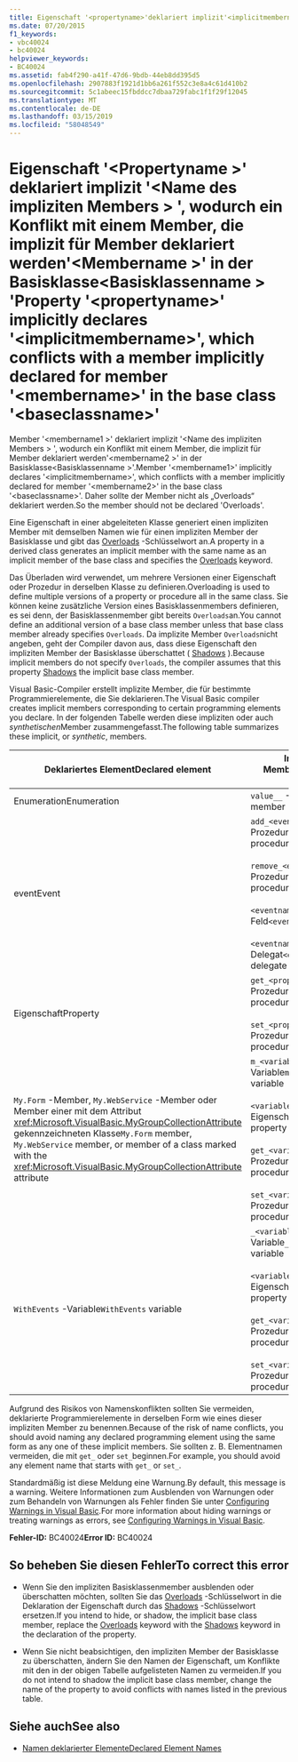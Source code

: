 ```yaml
---
title: Eigenschaft '<propertyname>'deklariert implizit'<implicitmembername>', wodurch ein Konflikt mit einem Member, die implizit für Member deklariert werden'<membername>'in der Basisklasse'<baseclassname>'
ms.date: 07/20/2015
f1_keywords:
- vbc40024
- bc40024
helpviewer_keywords:
- BC40024
ms.assetid: fab4f290-a41f-47d6-9bdb-44eb8dd395d5
ms.openlocfilehash: 2907883f1921d1bb6a261f552c3e8a4c61d410b2
ms.sourcegitcommit: 5c1abeec15fbddcc7dbaa729fabc1f1f29f12045
ms.translationtype: MT
ms.contentlocale: de-DE
ms.lasthandoff: 03/15/2019
ms.locfileid: "58048549"
---
```

# <a name="property-propertyname-implicitly-declares-implicitmembername-which-conflicts-with-a-member-implicitly-declared-for-member-membername-in-the-base-class-baseclassname"></a><span data-ttu-id="ef1a3-102">Eigenschaft '\<Propertyname >' deklariert implizit '\<Name des impliziten Members > ', wodurch ein Konflikt mit einem Member, die implizit für Member deklariert werden'\<Membername >' in der Basisklasse\<Basisklassenname > '</span><span class="sxs-lookup"><span data-stu-id="ef1a3-102">Property '\<propertyname>' implicitly declares '\<implicitmembername>', which conflicts with a member implicitly declared for member '\<membername>' in the base class '\<baseclassname>'</span></span>
<span data-ttu-id="ef1a3-103">Member '\<membername1 >' deklariert implizit '\<Name des impliziten Members > ', wodurch ein Konflikt mit einem Member, die implizit für Member deklariert werden'\<membername2 >' in der Basisklasse\<Basisklassenname >'.</span><span class="sxs-lookup"><span data-stu-id="ef1a3-103">Member '\<membername1>' implicitly declares '\<implicitmembername>', which conflicts with a member implicitly declared for member '\<membername2>' in the base class '\<baseclassname>'.</span></span> <span data-ttu-id="ef1a3-104">Daher sollte der Member nicht als „Overloads“ deklariert werden.</span><span class="sxs-lookup"><span data-stu-id="ef1a3-104">So the member should not be declared 'Overloads'.</span></span>  
  
 <span data-ttu-id="ef1a3-105">Eine Eigenschaft in einer abgeleiteten Klasse generiert einen impliziten Member mit demselben Namen wie für einen impliziten Member der Basisklasse und gibt das [Overloads](../../visual-basic/language-reference/modifiers/overloads.md) -Schlüsselwort an.</span><span class="sxs-lookup"><span data-stu-id="ef1a3-105">A property in a derived class generates an implicit member with the same name as an implicit member of the base class and specifies the [Overloads](../../visual-basic/language-reference/modifiers/overloads.md) keyword.</span></span>  
  
 <span data-ttu-id="ef1a3-106">Das Überladen wird verwendet, um mehrere Versionen einer Eigenschaft oder Prozedur in derselben Klasse zu definieren.</span><span class="sxs-lookup"><span data-stu-id="ef1a3-106">Overloading is used to define multiple versions of a property or procedure all in the same class.</span></span> <span data-ttu-id="ef1a3-107">Sie können keine zusätzliche Version eines Basisklassenmembers definieren, es sei denn, der Basisklassenmember gibt bereits `Overloads`an.</span><span class="sxs-lookup"><span data-stu-id="ef1a3-107">You cannot define an additional version of a base class member unless that base class member already specifies `Overloads`.</span></span> <span data-ttu-id="ef1a3-108">Da implizite Member `Overloads`nicht angeben, geht der Compiler davon aus, dass diese Eigenschaft den impliziten Member der Basisklasse überschattet ( [Shadows](../../visual-basic/language-reference/modifiers/shadows.md) ).</span><span class="sxs-lookup"><span data-stu-id="ef1a3-108">Because implicit members do not specify `Overloads`, the compiler assumes that this property [Shadows](../../visual-basic/language-reference/modifiers/shadows.md) the implicit base class member.</span></span>  
  
 <span data-ttu-id="ef1a3-109">Visual Basic-Compiler erstellt implizite Member, die für bestimmte Programmierelemente, die Sie deklarieren.</span><span class="sxs-lookup"><span data-stu-id="ef1a3-109">The Visual Basic compiler creates implicit members corresponding to certain programming elements you declare.</span></span> <span data-ttu-id="ef1a3-110">In der folgenden Tabelle werden diese impliziten oder auch *synthetischen*Member zusammengefasst.</span><span class="sxs-lookup"><span data-stu-id="ef1a3-110">The following table summarizes these implicit, or *synthetic*, members.</span></span>  
  
|<span data-ttu-id="ef1a3-111">Deklariertes Element</span><span class="sxs-lookup"><span data-stu-id="ef1a3-111">Declared element</span></span>|<span data-ttu-id="ef1a3-112">Implizit erstellte Member</span><span class="sxs-lookup"><span data-stu-id="ef1a3-112">Implicitly created members</span></span>|  
|----------------------|--------------------------------|  
|<span data-ttu-id="ef1a3-113">Enumeration</span><span class="sxs-lookup"><span data-stu-id="ef1a3-113">Enumeration</span></span>|<span data-ttu-id="ef1a3-114">`value__` -Member</span><span class="sxs-lookup"><span data-stu-id="ef1a3-114">`value__` member</span></span>|  
|<span data-ttu-id="ef1a3-115">event</span><span class="sxs-lookup"><span data-stu-id="ef1a3-115">Event</span></span>|<span data-ttu-id="ef1a3-116">`add_<eventname>` -Prozedur</span><span class="sxs-lookup"><span data-stu-id="ef1a3-116">`add_<eventname>` procedure</span></span><br /><br /> <span data-ttu-id="ef1a3-117">`remove_<eventname>` -Prozedur</span><span class="sxs-lookup"><span data-stu-id="ef1a3-117">`remove_<eventname>` procedure</span></span><br /><br /> <span data-ttu-id="ef1a3-118">`<eventname>Event` -Feld</span><span class="sxs-lookup"><span data-stu-id="ef1a3-118">`<eventname>Event` field</span></span><br /><br /> <span data-ttu-id="ef1a3-119">`<eventname>EventHandler` -Delegat</span><span class="sxs-lookup"><span data-stu-id="ef1a3-119">`<eventname>EventHandler` delegate</span></span>|  
|<span data-ttu-id="ef1a3-120">Eigenschaft</span><span class="sxs-lookup"><span data-stu-id="ef1a3-120">Property</span></span>|<span data-ttu-id="ef1a3-121">`get_<propertyname>` -Prozedur</span><span class="sxs-lookup"><span data-stu-id="ef1a3-121">`get_<propertyname>` procedure</span></span><br /><br /> <span data-ttu-id="ef1a3-122">`set_<propertyname>` -Prozedur</span><span class="sxs-lookup"><span data-stu-id="ef1a3-122">`set_<propertyname>` procedure</span></span>|  
|<span data-ttu-id="ef1a3-123">`My.Form` -Member, `My.WebService` -Member oder Member einer mit dem Attribut <xref:Microsoft.VisualBasic.MyGroupCollectionAttribute> gekennzeichneten Klasse</span><span class="sxs-lookup"><span data-stu-id="ef1a3-123">`My.Form` member, `My.WebService` member, or member of a class marked with the <xref:Microsoft.VisualBasic.MyGroupCollectionAttribute> attribute</span></span>|<span data-ttu-id="ef1a3-124">`m_<variablename>` `Static` -Variable</span><span class="sxs-lookup"><span data-stu-id="ef1a3-124">`m_<variablename>` `Static` variable</span></span><br /><br /> <span data-ttu-id="ef1a3-125">`<variablename>` -Eigenschaft</span><span class="sxs-lookup"><span data-stu-id="ef1a3-125">`<variablename>` property</span></span><br /><br /> <span data-ttu-id="ef1a3-126">`get_<variablename>` -Prozedur</span><span class="sxs-lookup"><span data-stu-id="ef1a3-126">`get_<variablename>` procedure</span></span><br /><br /> <span data-ttu-id="ef1a3-127">`set_<variablename>` -Prozedur</span><span class="sxs-lookup"><span data-stu-id="ef1a3-127">`set_<variablename>` procedure</span></span>|  
|<span data-ttu-id="ef1a3-128">`WithEvents` -Variable</span><span class="sxs-lookup"><span data-stu-id="ef1a3-128">`WithEvents` variable</span></span>|<span data-ttu-id="ef1a3-129">`_<variablename>` -Variable</span><span class="sxs-lookup"><span data-stu-id="ef1a3-129">`_<variablename>` variable</span></span><br /><br /> <span data-ttu-id="ef1a3-130">`<variablename>` -Eigenschaft</span><span class="sxs-lookup"><span data-stu-id="ef1a3-130">`<variablename>` property</span></span><br /><br /> <span data-ttu-id="ef1a3-131">`get_<variablename>` -Prozedur</span><span class="sxs-lookup"><span data-stu-id="ef1a3-131">`get_<variablename>` procedure</span></span><br /><br /> <span data-ttu-id="ef1a3-132">`set_<variablename>` -Prozedur</span><span class="sxs-lookup"><span data-stu-id="ef1a3-132">`set_<variablename>` procedure</span></span>|  
  
 <span data-ttu-id="ef1a3-133">Aufgrund des Risikos von Namenskonflikten sollten Sie vermeiden, deklarierte Programmierelemente in derselben Form wie eines dieser impliziten Member zu benennen.</span><span class="sxs-lookup"><span data-stu-id="ef1a3-133">Because of the risk of name conflicts, you should avoid naming any declared programming element using the same form as any one of these implicit members.</span></span> <span data-ttu-id="ef1a3-134">Sie sollten z. B. Elementnamen vermeiden, die mit `get_` oder `set_`beginnen.</span><span class="sxs-lookup"><span data-stu-id="ef1a3-134">For example, you should avoid any element name that starts with `get_` or `set_`.</span></span>  
  
 <span data-ttu-id="ef1a3-135">Standardmäßig ist diese Meldung eine Warnung.</span><span class="sxs-lookup"><span data-stu-id="ef1a3-135">By default, this message is a warning.</span></span> <span data-ttu-id="ef1a3-136">Weitere Informationen zum Ausblenden von Warnungen oder zum Behandeln von Warnungen als Fehler finden Sie unter [Configuring Warnings in Visual Basic](/visualstudio/ide/configuring-warnings-in-visual-basic).</span><span class="sxs-lookup"><span data-stu-id="ef1a3-136">For more information about hiding warnings or treating warnings as errors, see [Configuring Warnings in Visual Basic](/visualstudio/ide/configuring-warnings-in-visual-basic).</span></span>  
  
 <span data-ttu-id="ef1a3-137">**Fehler-ID:** BC40024</span><span class="sxs-lookup"><span data-stu-id="ef1a3-137">**Error ID:** BC40024</span></span>  
  
## <a name="to-correct-this-error"></a><span data-ttu-id="ef1a3-138">So beheben Sie diesen Fehler</span><span class="sxs-lookup"><span data-stu-id="ef1a3-138">To correct this error</span></span>  
  
-   <span data-ttu-id="ef1a3-139">Wenn Sie den impliziten Basisklassenmember ausblenden oder überschatten möchten, sollten Sie das [Overloads](../../visual-basic/language-reference/modifiers/overloads.md) -Schlüsselwort in die Deklaration der Eigenschaft durch das [Shadows](../../visual-basic/language-reference/modifiers/shadows.md) -Schlüsselwort ersetzen.</span><span class="sxs-lookup"><span data-stu-id="ef1a3-139">If you intend to hide, or shadow, the implicit base class member, replace the [Overloads](../../visual-basic/language-reference/modifiers/overloads.md) keyword with the [Shadows](../../visual-basic/language-reference/modifiers/shadows.md) keyword in the declaration of the property.</span></span>  
  
-   <span data-ttu-id="ef1a3-140">Wenn Sie nicht beabsichtigen, den impliziten Member der Basisklasse zu überschatten, ändern Sie den Namen der Eigenschaft, um Konflikte mit den in der obigen Tabelle aufgelisteten Namen zu vermeiden.</span><span class="sxs-lookup"><span data-stu-id="ef1a3-140">If you do not intend to shadow the implicit base class member, change the name of the property to avoid conflicts with names listed in the previous table.</span></span>  
  
## <a name="see-also"></a><span data-ttu-id="ef1a3-141">Siehe auch</span><span class="sxs-lookup"><span data-stu-id="ef1a3-141">See also</span></span>

- [<span data-ttu-id="ef1a3-142">Namen deklarierter Elemente</span><span class="sxs-lookup"><span data-stu-id="ef1a3-142">Declared Element Names</span></span>](../../visual-basic/programming-guide/language-features/declared-elements/declared-element-names.md)
